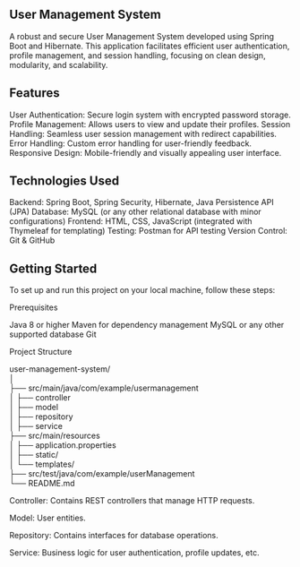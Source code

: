 ## User Management System ##

A robust and secure User Management System developed using Spring Boot and Hibernate. This application facilitates efficient user authentication, profile management, and session handling, focusing on clean design, modularity, and scalability.

## Features ##
User Authentication: Secure login system with encrypted password storage.
Profile Management: Allows users to view and update their profiles.
Session Handling: Seamless user session management with redirect capabilities.
Error Handling: Custom error handling for user-friendly feedback.
Responsive Design: Mobile-friendly and visually appealing user interface.

## Technologies Used ##
Backend: Spring Boot, Spring Security, Hibernate, Java Persistence API (JPA)
Database: MySQL (or any other relational database with minor configurations)
Frontend: HTML, CSS, JavaScript (integrated with Thymeleaf for templating)
Testing: Postman for API testing
Version Control: Git & GitHub


## Getting Started ##
To set up and run this project on your local machine, follow these steps:

Prerequisites

Java 8 or higher
Maven for dependency management
MySQL or any other supported database
Git

Project Structure

user-management-system/ <br>
│                       <br>
├── src/main/java/com/example/usermanagement <br>
│   ├── controller                            <br>
│   ├── model                                   <br>
│   ├── repository <br>
│   ├── service<br>
├── src/main/resources<br>
│   ├── application.properties<br>
│   ├── static/<br>
│   └── templates/<br>
├── src/test/java/com/example/userManagement<br>
└── README.md


Controller: Contains REST controllers that manage HTTP requests.<br>

Model: User entities.<br>

Repository: Contains interfaces for database operations.<br>

Service: Business logic for user authentication, profile updates, etc.
